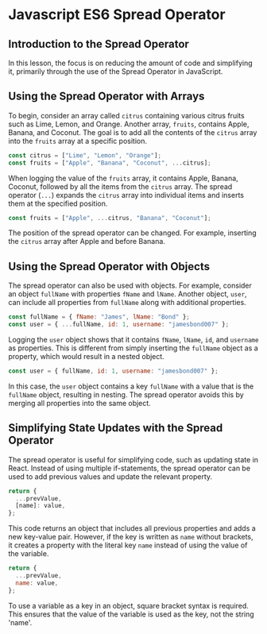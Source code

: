 # Javascript ES6 Spread Operator

## Introduction to the Spread Operator

In this lesson, the focus is on reducing the amount of code and simplifying it, primarily through the use of the Spread Operator in JavaScript.

## Using the Spread Operator with Arrays

To begin, consider an array called `citrus` containing various citrus fruits such as Lime, Lemon, and Orange. Another array, `fruits`, contains Apple, Banana, and Coconut. The goal is to add all the contents of the `citrus` array into the `fruits` array at a specific position.

```js
const citrus = ["Lime", "Lemon", "Orange"];
const fruits = ["Apple", "Banana", "Coconut", ...citrus];
```

When logging the value of the `fruits` array, it contains Apple, Banana, Coconut, followed by all the items from the `citrus` array. The spread operator (`...`) expands the `citrus` array into individual items and inserts them at the specified position.

```js
const fruits = ["Apple", ...citrus, "Banana", "Coconut"];
```

The position of the spread operator can be changed. For example, inserting the `citrus` array after Apple and before Banana.

## Using the Spread Operator with Objects

The spread operator can also be used with objects. For example, consider an object `fullName` with properties `fName` and `lName`. Another object, `user`, can include all properties from `fullName` along with additional properties.

```js
const fullName = { fName: "James", lName: "Bond" };
const user = { ...fullName, id: 1, username: "jamesbond007" };
```

Logging the `user` object shows that it contains `fName`, `lName`, `id`, and `username` as properties. This is different from simply inserting the `fullName` object as a property, which would result in a nested object.

```js
const user = { fullName, id: 1, username: "jamesbond007" };
```

In this case, the `user` object contains a key `fullName` with a value that is the `fullName` object, resulting in nesting. The spread operator avoids this by merging all properties into the same object.

## Simplifying State Updates with the Spread Operator

The spread operator is useful for simplifying code, such as updating state in React. Instead of using multiple if-statements, the spread operator can be used to add previous values and update the relevant property.

```js
return {
  ...prevValue,
  [name]: value,
};
```

This code returns an object that includes all previous properties and adds a new key-value pair. However, if the key is written as `name` without brackets, it creates a property with the literal key `name` instead of using the value of the variable.

```js
return {
  ...prevValue,
  name: value,
};
```

To use a variable as a key in an object, square bracket syntax is required. This ensures that the value of the variable is used as the key, not the string 'name'.
